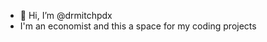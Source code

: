 - 👋 Hi, I’m @drmitchpdx
- I'm an economist and this a space for my coding projects


<!---
drmitchpdx/drmitchpdx is a ✨ special ✨ repository because its `README.md` (this file) appears on your GitHub profile.
You can click the Preview link to take a look at your changes.
--->
